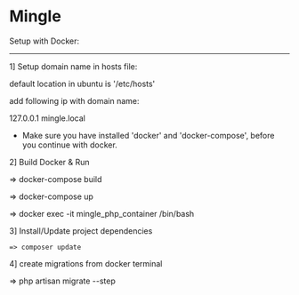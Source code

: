 # Mingle



Setup with Docker:
___

1] Setup domain name in hosts file:

default location in ubuntu is '/etc/hosts'

add following ip with domain name:

127.0.0.1   mingle.local

- Make sure you have installed 'docker' and 'docker-compose', before you continue with docker.


2] Build Docker & Run

=> docker-compose build

=> docker-compose up

=> docker exec -it mingle_php_container /bin/bash

3] Install/Update project dependencies

    => composer update

4] create migrations from docker terminal

   => php artisan migrate --step 
